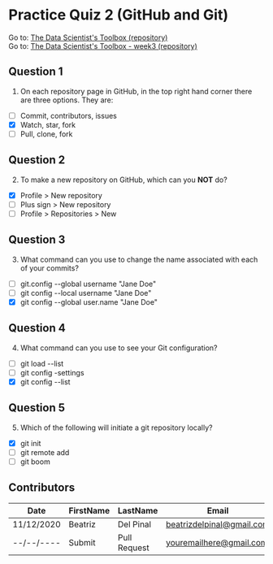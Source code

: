 # Practice Quiz 2 (GitHub and Git)

Go to: [The Data Scientist's Toolbox (repository)](https://github.com/bea314/datasciencecoursera/tree/main/1_The%20Data%20Scientist's%20Toolbox)  
Go to: [The Data Scientist's Toolbox - week3 (repository)](https://github.com/bea314/datasciencecoursera/tree/main/1_The%20Data%20Scientist's%20Toolbox/week%203)

## Question 1
1. On each repository page in GitHub, in the top right hand corner there are three options. They are:
- [ ] Commit, contributors, issues
- [x] Watch, star, fork
- [ ] Pull, clone, fork

## Question 2
2. To make a new repository on GitHub, which can you **NOT** do?
- [x] Profile > New repository
- [ ] Plus sign > New repository
- [ ] Profile > Repositories > New

## Question 3
3. What command can you use to change the name associated with each of your commits?
- [ ] git.config --global username "Jane Doe"
- [ ] git config --local username "Jane Doe"
- [x] git config --global user.name "Jane Doe"

## Question 4
4. What command can you use to see your Git configuration?
- [ ] git load --list
- [ ] git config -settings
- [x] git config --list

## Question 5
5. Which of the following will initiate a git repository locally?
- [x] git init
- [ ] git remote add
- [ ] git boom

## Contributors
Date | FirstName | LastName | Email
--- | --- | --- | ---
11/12/2020 | Beatriz |  Del Pinal |  <beatrizdelpinal@gmail.com>
--/--/---- | Submit |  Pull Request | <youremailhere@gmail.com>
